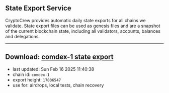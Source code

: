 ## State Export Service
CryptoCrew provides automatic daily state exports for all chains we validate. State export files can be used as genesis files and are a snapshot of the current blockchain state, including all validators, accounts, balances and delegations.

---
**Download: [comdex-1 state export](https://dl-eu2.ccvalidators.com/SERVICE/comdex/comdex-1_export_17006547.json)**
---

- last updated: Sun Feb 16 2025 11:40:38
- chain id: `comdex-1`
- export height: `17006547`
- use for: airdrops, local tests, chain recovery
